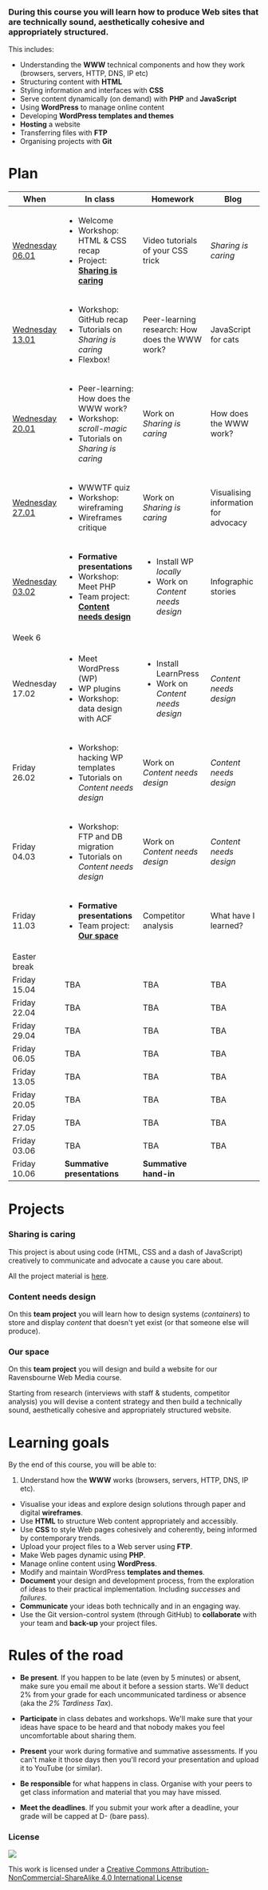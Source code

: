 ### During this course you will learn how to produce Web sites that are technically sound, aesthetically cohesive and appropriately structured.

This includes:

* Understanding the **WWW** technical components and how they work (browsers, servers, HTTP, DNS, IP etc)
* Structuring content with **HTML**
* Styling information and interfaces with **CSS**
* Serve content dynamically (on demand) with **PHP** and **JavaScript**
* Using **WordPress** to manage online content  
* Developing **WordPress templates and themes**
* **Hosting** a website
* Transferring files with **FTP**  
* Organising projects with **Git**

<!--* **Project management** basics: listing and prioritising tasks, tracking and evaluating progress, getting things done-->


# Plan

When | In class | Homework | Blog 
---- | -------- | -------- | ----
[Wednesday<br>06.01](sessions/01)| <ul><li>Welcome <li>Workshop: HTML & CSS recap <li>Project: [**Sharing is caring**](#sharing-is-caring) | Video tutorials of your CSS trick | *Sharing is caring*
[Wednesday<br>13.01](sessions/02)| <ul><li>Workshop: GitHub recap <li>Tutorials on *Sharing is caring* <li>Flexbox! | Peer-learning research: How does the WWW work? | JavaScript for cats
[Wednesday<br>20.01](sessions/03)| <ul><li>Peer-learning: How does the WWW work? <li>Workshop: *scroll-magic* <li>Tutorials on *Sharing is caring* | Work on *Sharing is caring* | How does the WWW work?
[Wednesday<br>27.01](sessions/04)| <ul><li>WWWTF quiz <li>Workshop: wireframing <li>Wireframes critique | Work on *Sharing is caring* | Visualising information for advocacy
[Wednesday<br>03.02](sessions/05)| <ul><li>**Formative presentations** <li>Workshop: Meet PHP <li>Team project: [**Content needs design**](#content-needs-design) | <ul><li>Install WP *locally* <li>Work on *Content needs design* | Infographic stories
Week 6| | | 
Wednesday<br>17.02| <ul><li>Meet WordPress (WP) <li>WP plugins <li>Workshop: data design with ACF | <ul><li>Install LearnPress <li>Work on *Content needs design* | *Content needs design*  
Friday<br>26.02| <ul><li>Workshop: hacking WP templates <li>Tutorials on *Content needs design* | Work on *Content needs design* | *Content needs design* 
Friday<br>04.03| <ul><li>Workshop: FTP and DB migration <li>Tutorials on *Content needs design* | Work on *Content needs design* | *Content needs design* 
Friday<br>11.03| <ul><li>**Formative presentations** <li>Team project: [**Our space**](#our-space) | Competitor analysis | What have I learned?
Easter break| | | 
Friday<br>15.04| TBA | TBA | TBA
Friday<br>22.04| TBA | TBA | TBA 
Friday<br>29.04| TBA | TBA | TBA 
Friday<br>06.05| TBA | TBA | TBA 
Friday<br>13.05| TBA | TBA | TBA 
Friday<br>20.05| TBA | TBA | TBA 
Friday<br>27.05| TBA | TBA | TBA 
Friday<br>03.06| TBA | TBA | TBA 
Friday<br>10.06| **Summative presentations** |  **Summative hand-in** | 


# Projects

### Sharing is caring

This project is about using code (HTML, CSS and a dash of JavaScript) creatively to communicate and advocate a cause you care about.

All the project material is [here](projects/sharing-is-caring).

### Content needs design

On this **team project** you will learn how to design systems (*containers*) to store and display *content* that doesn't yet exist (or that someone else will produce).   

<!--All the project material is [here](projects/).-->

### Our space

On this **team project** you will design and build a website for our Ravensbourne Web Media course.

Starting from research (interviews with staff & students, competitor analysis) you will devise a content strategy and then build a technically sound, aesthetically cohesive and appropriately structured website.

<!--All the project material is [here](projects/).-->


# Learning goals

By the end of this course, you will be able to:

1. Understand how the **WWW** works (browsers, servers, HTTP, DNS, IP etc).
* Visualise your ideas and explore design solutions through paper and digital **wireframes**.
* Use **HTML** to structure Web content appropriately and accessibly.  
* Use **CSS** to style Web pages cohesively and coherently, being informed by contemporary trends. 
* Upload your project files to a Web server using **FTP**.
* Make Web pages dynamic using **PHP**.
* Manage online content using **WordPress**.
* Modify and maintain WordPress **templates and themes**.
* **Document** your design and development process, from the exploration of ideas to their practical implementation. Including *successes* and *failures*.
* **Communicate** your ideas both technically and in an engaging way.
* Use the Git version-control system (through GitHub) to **collaborate** with your team and **back-up** your project files.


# Rules of the road

* **Be present**. If you happen to be late (even by 5 minutes) or absent, make sure you email me about it before a session starts. We'll deduct 2% from your grade for each uncommunicated tardiness or absence (aka the *2% Tardiness Tax*).

* **Participate** in class debates and workshops. We'll make sure that your ideas have space to be heard and that nobody makes you feel uncomfortable about sharing them.

* **Present** your work during formative and summative assessments. If you can't make it those days then you'll record your presentation and upload it to YouTube (or similar).

* **Be responsible** for what happens in class. Organise with your peers to get class information and material that you may have missed.

* **Meet the deadlines**. If you submit your work after a deadline, your grade will be capped at D- (bare pass).


### License

[![](https://i.creativecommons.org/l/by-nc-sa/4.0/88x31.png)](http://creativecommons.org/licenses/by-nc-sa/4.0)

This work is licensed under a [Creative Commons Attribution-NonCommercial-ShareAlike 4.0 International License ](http://creativecommons.org/licenses/by-nc-sa/4.0)